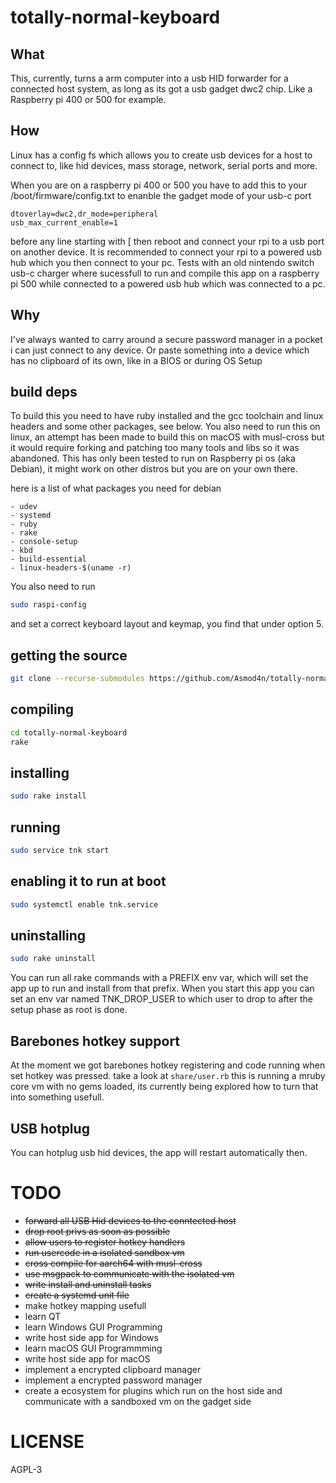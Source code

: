 # totally-normal-keyboard
What
----
This, currently, turns a arm computer into a usb HID forwarder for a connected host system, as long as its got a usb gadget dwc2 chip.
Like a Raspberry pi 400 or 500 for example.

How
---
Linux has a config fs which allows you to create usb devices for a host to connect to, like hid devices, mass storage, network, serial ports and more.

When you are on a raspberry pi 400 or 500 you have to add this to your /boot/firmware/config.txt to enanble the gadget mode of your usb-c port
```
dtoverlay=dwc2,dr_mode=peripheral
usb_max_current_enable=1
```
before any line starting with [
then reboot and connect your rpi to a usb port on another device.
It is recommended to connect your rpi to a powered usb hub which you then connect to your pc.
Tests with an old nintendo switch usb-c charger where sucessfull to run and compile this app on a raspberry pi 500 while connected to a powered usb hub which was connected to a pc.

Why
---
I've always wanted to carry around a secure password manager in a pocket i can just connect to any device.
Or paste something into a device which has no clipboard of its own, like in a BIOS or during OS Setup


build deps
----------
To build this you need to have ruby installed and the gcc toolchain and linux headers and some other packages, see below.
You also need to run this on linux, an attempt has been made to build this on macOS with musl-cross but it would require forking and patching too many tools and libs so it was abandoned.
This has only been tested to run on Raspberry pi os (aka Debian), it might work on other distros but you are on your own there.

here is a list of what packages you need for debian
```
- udev
- systemd
- ruby
- rake
- console-setup
- kbd
- build-essential
- linux-headers-$(uname -r)
```

You also need to run
```sh
sudo raspi-config
```

and set a correct keyboard layout and keymap, you find that under option 5.

getting the source
------------------
```sh
git clone --recurse-submodules https://github.com/Asmod4n/totally-normal-keyboard
```

compiling
---------
```sh
cd totally-normal-keyboard
rake
```

installing
----------
```sh
sudo rake install
```

running
-------
```sh
sudo service tnk start
```

enabling it to run at boot
--------------------------
```sh
sudo systemctl enable tnk.service
```

uninstalling
------------
```sh
sudo rake uninstall
```

You can run all rake commands with a PREFIX env var, which will set the app up to run and install from that prefix.
When you start this app you can set an env var named TNK_DROP_USER to which user to drop to after the setup phase as root is done.

Barebones hotkey support
------------------------
At the moment we got barebones hotkey registering and code running when set hotkey was pressed.
take a look at ```share/user.rb``` this is running a mruby core vm with no gems loaded, its currently being explored how to turn that into something usefull.

USB hotplug
-----------
You can hotplug usb hid devices, the app will restart automatically then.


TODO
====
- ~~forward all USB Hid devices to the conntected host~~
- ~~drop root privs as soon as possible~~
- ~~allow users to register hotkey handlers~~
- ~~run usercode in a isolated sandbox vm~~
- ~~cross compile for aarch64 with musl-cross~~
- ~~use msgpack to communicate with the isolated vm~~
- ~~write install and uninstall tasks~~
- ~~create a systemd unit file~~
- make hotkey mapping usefull
- learn QT
- learn Windows GUI Programming
- write host side app for Windows
- learn macOS GUI Programmming
- write host side app for macOS
- implement a encrypted clipboard manager
- implement a encrypted password manager
- create a ecosystem for plugins which run on the host side and communicate with a sandboxed vm on the gadget side

LICENSE
=======
AGPL-3
